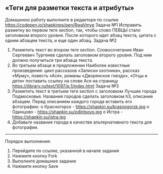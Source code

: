 ## «Теги для разметки текста и атрибуты»
Домашнюю работу выполните в редакторе по ссылке https://codepen.io/shapkinps/pen/RwaVmye
Задача №1 
Исправить разметку во первом теге section, так, чтобы слово ПЕВЦЫ стало заголовком второго уровня. После которого идет абзац текста, цитата с одним абзацем текста, и еще один абзац.
Задача №2
1.	Разметить текст во втором теге section. Словосочетание Иван Сергеевич Тургенев сделать заголовком второго уровня. Под ним должно получиться три абзаца текста.
2.	Во третьем абзаце в предложении Наиболее известные произведения: цикл рассказов «Записки охотника», рассказ «Муму», повесть «Ася», романы «Дворянское гнездо», «Отцы и дети» поставить ссылку на слове Ася на страницу https://ilibrary.ru/text/1097/p.1/index.html
Задача №3
1.	Разметить текст в третьем теге section с заголовком Лучшие города Подмосковья. Названия городов сделать заголовком h3, описание абзацем. Перед описанием каждого города вставить его фотографию:
o	Красногорск - https://shapkin.su/krasnogorsk.jpg
o	Одинцово - https://shapkin.su/odintsovo.jpg
o	Истра - https://shapkin.su/istra.jpg
2.	Добавьте название города в качестве альтернативного текста для фотографии.
________________________________________
Порядок выполнения:
1.	Перейдите по ссылке, указанной в начале задания
2.	Нажмите кнопку Fork
3.	Выполните домашнее задание
4.	Нажмите кнопку Save
